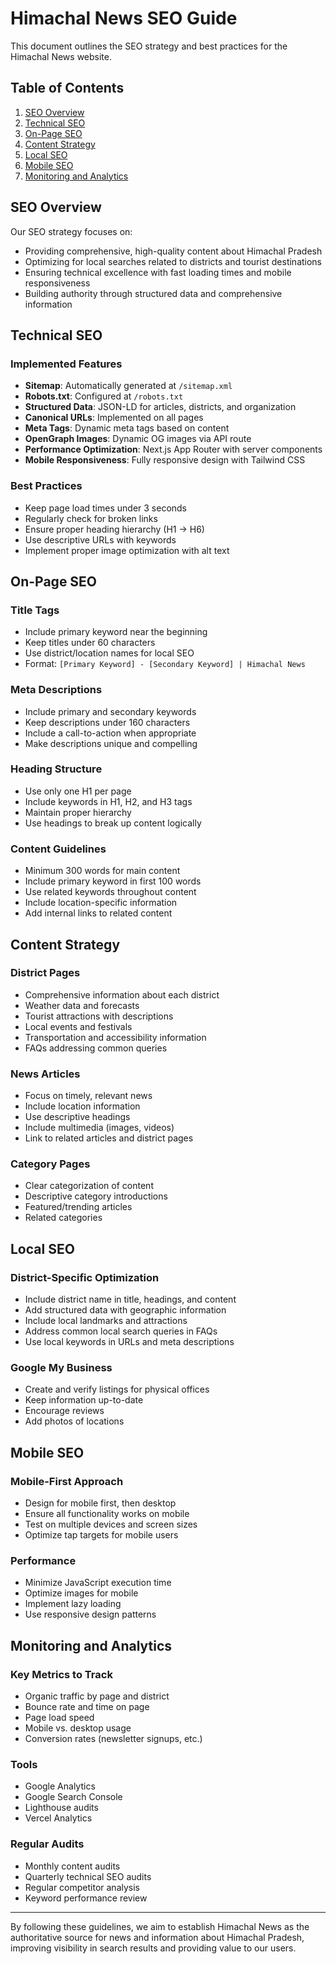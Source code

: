 # Himachal News SEO Guide

This document outlines the SEO strategy and best practices for the Himachal News website.

## Table of Contents

1. [SEO Overview](#seo-overview)
2. [Technical SEO](#technical-seo)
3. [On-Page SEO](#on-page-seo)
4. [Content Strategy](#content-strategy)
5. [Local SEO](#local-seo)
6. [Mobile SEO](#mobile-seo)
7. [Monitoring and Analytics](#monitoring-and-analytics)

## SEO Overview

Our SEO strategy focuses on:

- Providing comprehensive, high-quality content about Himachal Pradesh
- Optimizing for local searches related to districts and tourist destinations
- Ensuring technical excellence with fast loading times and mobile responsiveness
- Building authority through structured data and comprehensive information

## Technical SEO

### Implemented Features

- **Sitemap**: Automatically generated at `/sitemap.xml`
- **Robots.txt**: Configured at `/robots.txt`
- **Structured Data**: JSON-LD for articles, districts, and organization
- **Canonical URLs**: Implemented on all pages
- **Meta Tags**: Dynamic meta tags based on content
- **OpenGraph Images**: Dynamic OG images via API route
- **Performance Optimization**: Next.js App Router with server components
- **Mobile Responsiveness**: Fully responsive design with Tailwind CSS

### Best Practices

- Keep page load times under 3 seconds
- Regularly check for broken links
- Ensure proper heading hierarchy (H1 → H6)
- Use descriptive URLs with keywords
- Implement proper image optimization with alt text

## On-Page SEO

### Title Tags

- Include primary keyword near the beginning
- Keep titles under 60 characters
- Use district/location names for local SEO
- Format: `[Primary Keyword] - [Secondary Keyword] | Himachal News`

### Meta Descriptions

- Include primary and secondary keywords
- Keep descriptions under 160 characters
- Include a call-to-action when appropriate
- Make descriptions unique and compelling

### Heading Structure

- Use only one H1 per page
- Include keywords in H1, H2, and H3 tags
- Maintain proper hierarchy
- Use headings to break up content logically

### Content Guidelines

- Minimum 300 words for main content
- Include primary keyword in first 100 words
- Use related keywords throughout content
- Include location-specific information
- Add internal links to related content

## Content Strategy

### District Pages

- Comprehensive information about each district
- Weather data and forecasts
- Tourist attractions with descriptions
- Local events and festivals
- Transportation and accessibility information
- FAQs addressing common queries

### News Articles

- Focus on timely, relevant news
- Include location information
- Use descriptive headings
- Include multimedia (images, videos)
- Link to related articles and district pages

### Category Pages

- Clear categorization of content
- Descriptive category introductions
- Featured/trending articles
- Related categories

## Local SEO

### District-Specific Optimization

- Include district name in title, headings, and content
- Add structured data with geographic information
- Include local landmarks and attractions
- Address common local search queries in FAQs
- Use local keywords in URLs and meta descriptions

### Google My Business

- Create and verify listings for physical offices
- Keep information up-to-date
- Encourage reviews
- Add photos of locations

## Mobile SEO

### Mobile-First Approach

- Design for mobile first, then desktop
- Ensure all functionality works on mobile
- Test on multiple devices and screen sizes
- Optimize tap targets for mobile users

### Performance

- Minimize JavaScript execution time
- Optimize images for mobile
- Implement lazy loading
- Use responsive design patterns

## Monitoring and Analytics

### Key Metrics to Track

- Organic traffic by page and district
- Bounce rate and time on page
- Page load speed
- Mobile vs. desktop usage
- Conversion rates (newsletter signups, etc.)

### Tools

- Google Analytics
- Google Search Console
- Lighthouse audits
- Vercel Analytics

### Regular Audits

- Monthly content audits
- Quarterly technical SEO audits
- Regular competitor analysis
- Keyword performance review

---

By following these guidelines, we aim to establish Himachal News as the authoritative source for news and information about Himachal Pradesh, improving visibility in search results and providing value to our users.

